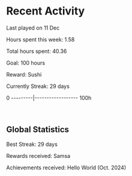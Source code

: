 # Recent Activity
Last played on 11 Dec  

Hours spent this week: 1.58  

Total hours spent: 40.36  

Goal: 100 hours  

Reward: Sushi  

Currently Streak: 29 days 

0 ---------|------------------ 100h  
<br><br>

## Global Statistics
Best Streak: 29 days

Rewards received: Samsa

Achievements received: Hello World (Oct. 2024)
